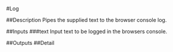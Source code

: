 #Log

##Description
Pipes the supplied text to the browser console log.

##Inputs
###text
Input text to be logged in the browsers console.

##Outputs
##Detail


